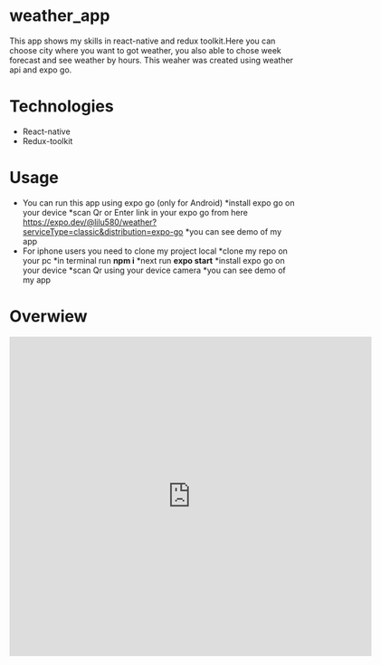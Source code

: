 # weather_app
This app shows my skills in react-native and redux toolkit.Here you can choose city where you want to got weather, you also able to chose week forecast and see weather by hours.
This weaher was created using weather api and expo go.
# Technologies
- React-native
- Redux-toolkit
# Usage
- You can run this app using expo go (only for Android)
  *install expo go on your device
  *scan Qr or Enter link in your expo go from here https://expo.dev/@lilu580/weather?serviceType=classic&distribution=expo-go
  *you can see demo of my app
- For iphone users you need to clone my project local
  *clone my repo on your pc
  *in terminal run **npm i**
  *next run **expo start** 
  *install expo go on your device
  *scan Qr using your device camera
  *you can see demo of my app
# Overwiew
  <iframe src="https://player.vimeo.com/video/834027502?h=99682c3070" width="640" height="564" frameborder="0" allow="autoplay; fullscreen" allowfullscreen></iframe>
